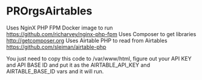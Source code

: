 # PROrgsAirtables

Uses NginX PHP FPM Docker image to run https://github.com/richarvey/nginx-php-fpm
Uses Composer to get libraries http://getcomposer.org
Uses Airtable PHP to read from Airtables https://github.com/sleiman/airtable-php

You just need to copy this code to /var/www/html, figure out your API KEY and API BASE ID and put it as the AIRTABLE_API_KEY and AIRTABLE_BASE_ID vars and it will run.
